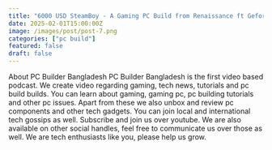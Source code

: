 ```yaml
---
title: "6000 USD SteamBoy - A Gaming PC Build from Renaissance ft Geforce RTX Kudan"
date: 2025-02-01T15:00:00Z
image: /images/post/post-7.png
categories: ["pc build"]
featured: false
draft: false
---
```



About PC Builder Bangladesh
PC Builder Bangladesh is the first video based podcast. We create video regarding gaming, tech news, tutorials and pc build builds. You can learn about gaming, gaming pc, pc building tutorials and other pc issues. Apart from these we also unbox and review pc components and other tech gadgets. You can join local and international tech gossips as well.  Subscribe and join us over youtube. We are also available on other social handles, feel free to communicate us over those as well.  We are tech enthusiasts like you, please help us grow.


<Youtube id="cqvCEwq1vQI" title="Play:Youtube"/>